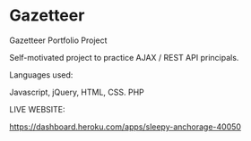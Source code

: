 # Gazetteer

Gazetteer Portfolio Project

Self-motivated project to practice AJAX / REST API principals.

Languages used:

Javascript, jQuery,  HTML, CSS. PHP

LIVE WEBSITE:

https://dashboard.heroku.com/apps/sleepy-anchorage-40050

